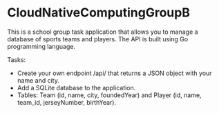# CloudNativeComputingGroupB
This is a school group task application  that allows you to manage a database of sports teams and players. The API is built using Go programming language. 

Tasks:
* Create your own endpoint /api/<your-name> that returns a JSON object with your name and city.
* Add a SQLite database to the application.
* Tables: Team (id, name, city, foundedYear) and Player (id, name, team_id, jerseyNumber, birthYear).
